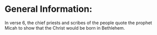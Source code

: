 
# General Information:
In verse 6, the chief priests and scribes of the people quote the prophet Micah to show that the Christ would be born in Bethlehem.